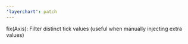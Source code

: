```yaml
---
'layerchart': patch
---
```


fix(Axis): Filter distinct tick values (useful when manually injecting extra values)
